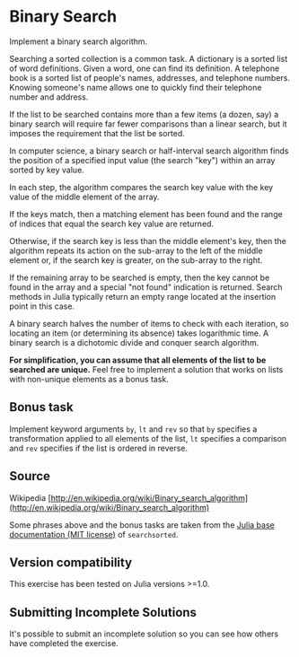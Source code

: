 # Binary Search

Implement a binary search algorithm.

Searching a sorted collection is a common task. A dictionary is a sorted
list of word definitions. Given a word, one can find its definition. A
telephone book is a sorted list of people's names, addresses, and
telephone numbers. Knowing someone's name allows one to quickly find
their telephone number and address.

If the list to be searched contains more than a few items (a dozen, say)
a binary search will require far fewer comparisons than a linear search,
but it imposes the requirement that the list be sorted.

In computer science, a binary search or half-interval search algorithm
finds the position of a specified input value (the search "key") within
an array sorted by key value.

In each step, the algorithm compares the search key value with the key
value of the middle element of the array.

If the keys match, then a matching element has been found and the range of indices that equal the search key value are returned.

Otherwise, if the search key is less than the middle element's key, then
the algorithm repeats its action on the sub-array to the left of the
middle element or, if the search key is greater, on the sub-array to the
right.

If the remaining array to be searched is empty, then the key cannot be
found in the array and a special "not found" indication is returned. Search methods in Julia typically return an empty range located at the insertion point in this case.

A binary search halves the number of items to check with each iteration,
so locating an item (or determining its absence) takes logarithmic time.
A binary search is a dichotomic divide and conquer search algorithm.

**For simplification, you can assume that all elements of the list to be searched are unique.** Feel free to implement a solution that works on lists with non-unique elements as a bonus task.

## Bonus task
Implement keyword arguments `by`, `lt` and `rev` so that `by` specifies a transformation applied to all elements of the list, `lt` specifies a comparison and `rev` specifies if the list is ordered in reverse.

## Source

Wikipedia [http://en.wikipedia.org/wiki/Binary_search_algorithm](http://en.wikipedia.org/wiki/Binary_search_algorithm)

Some phrases above and the bonus tasks are taken from the [Julia base documentation (MIT license)](https://docs.julialang.org/en/v1/base/sort/#Base.Sort.searchsorted) of `searchsorted`.


## Version compatibility
This exercise has been tested on Julia versions >=1.0.

## Submitting Incomplete Solutions
It's possible to submit an incomplete solution so you can see how others have completed the exercise.
